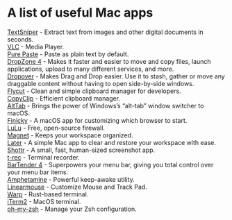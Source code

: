 # A list of useful Mac apps

[TextSniper](https://textsniper.app/) - Extract text from images and other digital documents in seconds.  
[VLC](https://www.videolan.org/vlc/) - Media Player.  
[Pure Paste](https://sindresorhus.com/pure-paste) - Paste as plain text by default.  
[DropZone 4](https://aptonic.com/) - Makes it faster and easier to move and copy files, launch applications, upload to many different services, and more.  
[Dropover](https://dropoverapp.com/) - Makes Drag and Drop easier. Use it to stash, gather or move any draggable content without having to open side-by-side windows.  
[Flycut](https://github.com/TermiT/Flycut) - Clean and simple clipboard manager for developers.   
[CopyClip](https://apps.apple.com/us/app/copyclip-clipboard-history/) - Efficient clipboard manager.  
[AltTab](https://alt-tab-macos.netlify.app/) - Brings the power of Windows’s “alt-tab” window switcher to macOS.  
[Finicky](https://github.com/johnste/finicky) - A macOS app for customizing which browser to start.   
[LuLu](https://objective-see.org/products/lulu.html) - Free, open-source firewall.  
[Magnet](https://magnet.crowdcafe.com/) - Keeps your workspace organized.  
[Later](https://getlater.app/) - A simple Mac app to clear and restore your workspace with ease.  
[Shottr](https://shottr.cc/) - A small, fast, human-sized screenshot app.  
[t-rec](https://github.com/sassman/t-rec-rs) - Terminal recorder.  
[BarTender 4](https://www.macbartender.com/Bartender4/) - Superpowers your menu bar, giving you total control over your menu bar items.  
[Amphetamine](https://apps.apple.com/us/app/amphetamine) - Powerful keep-awake utility.   
[Linearmouse](https://linearmouse.org/) - Customize Mouse and Track Pad.    
[Warp](https://www.warp.dev/) - Rust-based terminal.  
[iTerm2](https://iterm2.com/) - MacOS terminal.    
[oh-my-zsh](https://ohmyz.sh/) - Manage your Zsh configuration.    

